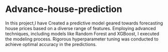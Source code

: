 # Advance-house-prediction

In this project,I have Created a predictive model geared towards forecasting house prices based on a diverse range of features. Employing advanced techniques, including models like Random Forest and XGBoost, I executed the modeling process. Rigorous hyperparameter tuning was conducted to achieve optimal accuracy in the predictions.
